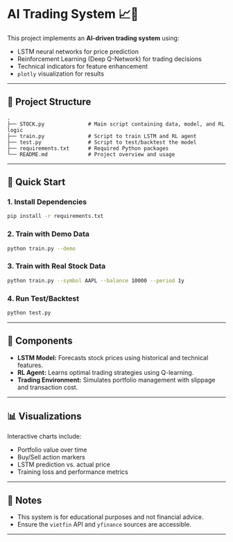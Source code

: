 # AI Trading System 📈🤖

This project implements an **AI-driven trading system** using:
- LSTM neural networks for price prediction
- Reinforcement Learning (Deep Q-Network) for trading decisions
- Technical indicators for feature enhancement
- `plotly` visualization for results

---

## 📂 Project Structure

```
.
├── STOCK.py              # Main script containing data, model, and RL logic
├── train.py              # Script to train LSTM and RL agent
├── test.py               # Script to test/backtest the model
├── requirements.txt      # Required Python packages
└── README.md             # Project overview and usage
```

---

## 🚀 Quick Start

### 1. Install Dependencies

```bash
pip install -r requirements.txt
```

### 2. Train with Demo Data

```bash
python train.py --demo
```

### 3. Train with Real Stock Data

```bash
python train.py --symbol AAPL --balance 10000 --period 1y
```

### 4. Run Test/Backtest

```bash
python test.py
```

---

## 🧠 Components

- **LSTM Model:** Forecasts stock prices using historical and technical features.
- **RL Agent:** Learns optimal trading strategies using Q-learning.
- **Trading Environment:** Simulates portfolio management with slippage and transaction cost.

---

## 📊 Visualizations

Interactive charts include:
- Portfolio value over time
- Buy/Sell action markers
- LSTM prediction vs. actual price
- Training loss and performance metrics

---

## 📌 Notes

- This system is for educational purposes and not financial advice.
- Ensure the `vietfin` API and `yfinance` sources are accessible.

---
